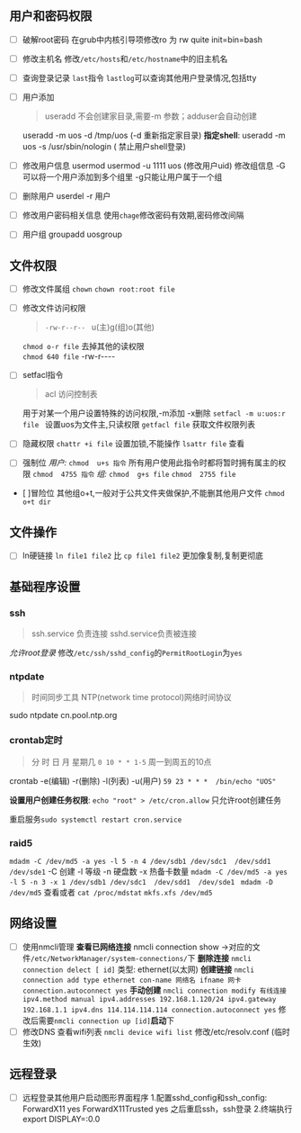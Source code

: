## 用户和密码权限
- [ ] 破解root密码
	在grub中内核引导项修改ro 为 rw quite init=bin=bash
- [ ] 修改主机名
	修改`/etc/hosts`和`/etc/hostname`中的旧主机名 
- [ ] 查询登录记录 `last`指令  `lastlog`可以查询其他用户登录情况,包括tty
- [ ] 用户添加
	>useradd 不会创建家目录,需要-m 参数；adduser会自动创建
	
	useradd -m uos -d /tmp/uos (-d 重新指定家目录)
	**指定shell**: useradd -m uos -s /usr/sbin/nologin ( 禁止用户shell登录)   
- [ ] 修改用户信息
	usermod 
	usermod -u 1111 uos (修改用户uid)
	修改组信息 -G 可以将一个用户添加到多个组里 -g只能让用户属于一个组
- [ ] 删除用户
	userdel -r 用户 
- [ ] 修改用户密码相关信息
	使用`chage`修改密码有效期,密码修改间隔
- [ ] 用户组
	groupadd uosgroup

## 文件权限
- [ ] 修改文件属组
	`chown`
	`chown root:root file`
- [ ] 修改文件访问权限
	>  `-rw-r--r-- ` u(主)g(组)o(其他)

	`chmod o-r file` 去掉其他的读权限  
	`chmod 640 file` -rw-r----
- [ ] setfacl指令 
	> acl 访问控制表 

	用于对某一个用户设置特殊的访问权限,-m添加 -x删除
	`setfacl -m u:uos:r file ` 设置uos为文件主,只读权限
	`getfacl file` 获取文件权限列表
- [ ] 隐藏权限
	`chattr +i file` 设置加锁,不能操作
	`lsattr file` 查看
- [ ] 强制位
	*用户:*
	`chmod  u+s 指令` 所有用户使用此指令时都将暂时拥有属主的权限
	`chmod  4755 指令`
	*组:*
	`chmod  g+s file` 
	`chmod  2755 file`
- [ ]冒险位
	其他组o+t,一般对于公共文件夹做保护,不能删其他用户文件
	`chmod o+t dir`

## 文件操作
- [ ] ln硬链接
	`ln file1 file2` 比 `cp file1 file2` 更加像复制,复制更彻底

## 基础程序设置
### ssh
>ssh.service 负责连接 sshd.service负责被连接

*允许root登录*
修改`/etc/ssh/sshd_config`的`PermitRootLogin`为`yes` 

### ntpdate
>时间同步工具 NTP(network time protocol)网络时间协议

sudo ntpdate cn.pool.ntp.org

### crontab定时
> 分 时 日 月 星期几   `0 10 * * 1-5` 周一到周五的10点

crontab -e(编辑) -r(删除) -l(列表) -u(用户)
`59 23 * * *  /bin/echo "UOS"`

**设置用户创建任务权限**: `echo "root" > /etc/cron.allow` 只允许root创建任务

重启服务`sudo systemctl restart cron.service` 

### raid5
`mdadm -C /dev/md5 -a yes -l 5 -n 4 /dev/sdb1 /dev/sdc1  /dev/sdd1  /dev/sde1`
-C 创建 -l 等级 -n 硬盘数  -x 热备卡数量
`mdadm -C /dev/md5 -a yes -l 5 -n 3 -x 1 /dev/sdb1 /dev/sdc1  /dev/sdd1  /dev/sde1 `
	`mdadm -D /dev/md5` 查看或者 `cat /proc/mdstat`
	`mkfs.xfs /dev/md5`
	 


## 网络设置
- [ ] 使用nmcli管理
	**查看已网络连接** nmcli connection show ->对应的文件`/etc/NetworkManager/system-connections/`下
	**删除连接** `nmcli connection delect [ id]`
类型: ethernet(以太网)
	**创建链接** `nmcli connection add type ethernet con-name 网络名 ifname 网卡 connection.autoconnect yes`
	**手动创建** `nmcli connection modify 有线连接 ipv4.method manual ipv4.addresses 192.168.1.120/24 ipv4.gateway 192.168.1.1 ipv4.dns 114.114.114.114 connection.autoconnect yes`
	修改后需要`nmcli connection up [id]`**启动**下
- [ ] 修改DNS
	查看wifi列表 `nmcli device wifi list`
	修改/etc/resolv.conf (临时生效)

## 远程登录
- [ ] 远程登录其他用户启动图形界面程序
	1.配置sshd_config和ssh_config: 
			  ForwardX11 yes
			ForwardX11Trusted yes
		之后重启ssh，ssh登录
	2.终端执行export DISPLAY=:0.0
	